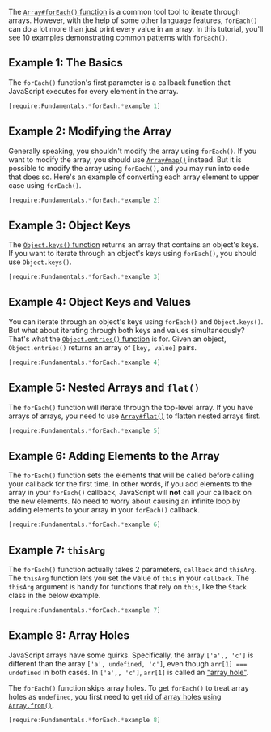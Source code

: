 The [`Array#forEach()` function](https://developer.mozilla.org/en-US/docs/Web/JavaScript/Reference/Global_Objects/Array/forEach) is a common tool tool to iterate through arrays. However, with the help of some other language features, `forEach()` can do a lot more than just print every value in an array. In this tutorial, you'll see 10 examples demonstrating common patterns with `forEach()`.

Example 1: The Basics
---------------------

The `forEach()` function's first parameter is a callback function that JavaScript executes for every element in the array.

```javascript
[require:Fundamentals.*forEach.*example 1]
```

Example 2: Modifying the Array
------------------------------

Generally speaking, you shouldn't modify the array using `forEach()`. If you want to modify the array, you should use [`Array#map()`](https://developer.mozilla.org/en-US/docs/Web/JavaScript/Reference/Global_Objects/Array/map) instead. But it is possible to modify the array using `forEach()`, and you may run into code that does so. Here's an example of converting each array element to upper case using `forEach()`.

```javascript
[require:Fundamentals.*forEach.*example 2]
```

Example 3: Object Keys
----------------------

The [`Object.keys()` function](https://developer.mozilla.org/en-US/docs/Web/JavaScript/Reference/Global_Objects/Object/keys) returns an array that contains an object's keys. If you want to iterate through an object's keys using `forEach()`, you should use `Object.keys()`.

```javascript
[require:Fundamentals.*forEach.*example 3]
```

Example 4: Object Keys and Values
---------------------------------

You can iterate through an object's keys using `forEach()` and `Object.keys()`. But what about iterating through both keys and values simultaneously? That's what the [`Object.entries()` function](https://developer.mozilla.org/en-US/docs/Web/JavaScript/Reference/Global_Objects/Object/entries) is for. Given an object, `Object.entries()` returns an array of `[key, value]` pairs.

```javascript
[require:Fundamentals.*forEach.*example 4]
```

Example 5: Nested Arrays and `flat()`
----------------------------------------

The `forEach()` function will iterate through the top-level array. If you have arrays of arrays, you need to use [`Array#flat()`](https://developer.mozilla.org/en-US/docs/Web/JavaScript/Reference/Global_Objects/Array/flat) to flatten nested arrays first.

```javascript
[require:Fundamentals.*forEach.*example 5]
```

Example 6: Adding Elements to the Array
---------------------------------------

The `forEach()` function sets the elements that will be called before calling your callback for the first time. In other words, if you add elements to the array in your `forEach()` callback, JavaScript will **not** call your callback on the new elements. No need to worry about causing an infinite loop by adding elements to your array in your `forEach()` callback.

```javascript
[require:Fundamentals.*forEach.*example 6]
```

Example 7: `thisArg`
--------------------

The `forEach()` function actually takes 2 parameters, `callback` and `thisArg`. The `thisArg` function lets you set the value of `this` in your `callback`. The `thisArg` argument is handy for functions that rely on `this`, like the `Stack` class in the below example.

```javascript
[require:Fundamentals.*forEach.*example 7]
```

Example 8: Array Holes
----------------------

JavaScript arrays have some quirks. Specifically, the array `['a',, 'c']` is different than the array `['a', undefined, 'c']`, even though `arr[1] === undefined` in both cases. In `['a',, 'c']`, `arr[1]` is called an ["array hole"](http://2ality.com/2015/09/holes-arrays-es6.html).

The `forEach()` function skips array holes. To get `forEach()` to treat array holes as `undefined`, you first need to [get rid of array holes using `Array.from()`](http://2ality.com/2015/09/holes-arrays-es6.html#arrayfrom).

```javascript
[require:Fundamentals.*forEach.*example 8]
```
